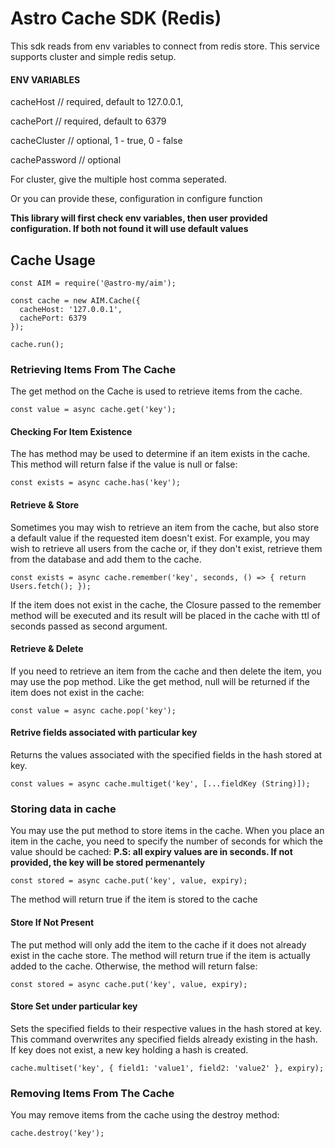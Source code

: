 # Astro Cache SDK (Redis)

This sdk reads from env variables to connect from redis store. This service supports cluster and simple
redis setup.

#### ENV VARIABLES

cacheHost // required, default to 127.0.0.1,

cachePort // required, default to 6379

cacheCluster // optional, 1 - true, 0 - false

cachePassword // optional

For cluster, give the multiple host comma seperated.

Or you can provide these, configuration in configure function

**This library will first check env variables, then user provided configuration. If both not found it will
use default values**

## Cache Usage
```
const AIM = require('@astro-my/aim');

const cache = new AIM.Cache({
  cacheHost: '127.0.0.1',
  cachePort: 6379
});

cache.run();
```

### Retrieving Items From The Cache
The get method on the Cache is used to retrieve items from the cache.

```
const value = async cache.get('key');
```

#### Checking For Item Existence
The has method may be used to determine if an item exists in the cache. This method will return false if the 
value is null or false:

```
const exists = async cache.has('key');
```

#### Retrieve & Store
Sometimes you may wish to retrieve an item from the cache, but also store a default value if the requested 
item doesn't exist. For example, you may wish to retrieve all users from the cache or, if they don't exist, 
retrieve them from the database and add them to the cache.

```
const exists = async cache.remember('key', seconds, () => { return Users.fetch(); });
```

If the item does not exist in the cache, the Closure passed to the remember method will be executed and its 
result will be placed in the cache with ttl of seconds passed as second argument.

#### Retrieve & Delete
If you need to retrieve an item from the cache and then delete the item, you may use the pop method. 
Like the get method, null will be returned if the item does not exist in the cache:

```
const value = async cache.pop('key');
```

#### Retrive fields associated with particular key
Returns the values associated with the specified fields in the hash stored at key.

```
const values = async cache.multiget('key', [...fieldKey (String)]);
```

### Storing data in cache
You may use the put method to store items in the cache. When you place an item in the cache, you need to 
specify the number of seconds for which the value should be cached:
**P.S: all expiry values are in seconds. If not provided, the key will be stored permenantely**

```
const stored = async cache.put('key', value, expiry);
```
The method will return true if the item is stored to the cache

#### Store If Not Present
The put method will only add the item to the cache if it does not already exist in the cache store. 
The method will return true if the item is actually added to the cache. Otherwise, the method will return false:

```
const stored = async cache.put('key', value, expiry);
```

#### Store Set under particular key
Sets the specified fields to their respective values in the hash stored at key. This command overwrites any 
specified fields already existing in the hash. If key does not exist, a new key holding a hash is created.

```
cache.multiset('key', { field1: 'value1', field2: 'value2' }, expiry);
```

### Removing Items From The Cache
You may remove items from the cache using the destroy method:

```
cache.destroy('key');
```
